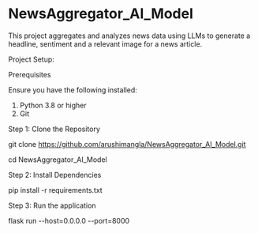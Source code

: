 # NewsAggregator_AI_Model

This project aggregates and analyzes news data using LLMs to generate a headline, sentiment and a relevant image for a news article.

Project Setup:

Prerequisites

Ensure you have the following installed:

1. Python 3.8 or higher
2. Git

Step 1: Clone the Repository

git clone https://github.com/arushimangla/NewsAggregator_AI_Model.git

cd NewsAggregator_AI_Model

Step 2: Install Dependencies

pip install -r requirements.txt

Step 3: Run the application

flask run --host=0.0.0.0 --port=8000

